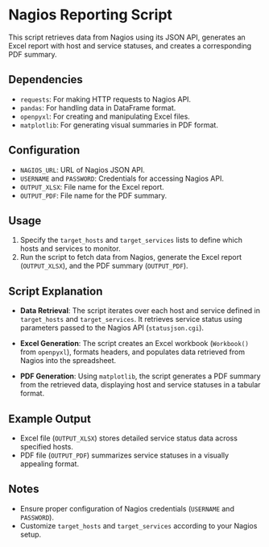 # Nagios Reporting Script

This script retrieves data from Nagios using its JSON API, generates an Excel report with host and service statuses, and creates a corresponding PDF summary.

## Dependencies

- `requests`: For making HTTP requests to Nagios API.
- `pandas`: For handling data in DataFrame format.
- `openpyxl`: For creating and manipulating Excel files.
- `matplotlib`: For generating visual summaries in PDF format.

## Configuration

- `NAGIOS_URL`: URL of Nagios JSON API.
- `USERNAME` and `PASSWORD`: Credentials for accessing Nagios API.
- `OUTPUT_XLSX`: File name for the Excel report.
- `OUTPUT_PDF`: File name for the PDF summary.

## Usage

1. Specify the `target_hosts` and `target_services` lists to define which hosts and services to monitor.
2. Run the script to fetch data from Nagios, generate the Excel report (`OUTPUT_XLSX`), and the PDF summary (`OUTPUT_PDF`).

## Script Explanation

- **Data Retrieval**: The script iterates over each host and service defined in `target_hosts` and `target_services`. It retrieves service status using parameters passed to the Nagios API (`statusjson.cgi`).
  
- **Excel Generation**: The script creates an Excel workbook (`Workbook()` from `openpyxl`), formats headers, and populates data retrieved from Nagios into the spreadsheet.

- **PDF Generation**: Using `matplotlib`, the script generates a PDF summary from the retrieved data, displaying host and service statuses in a tabular format.

## Example Output

- Excel file (`OUTPUT_XLSX`) stores detailed service status data across specified hosts.
- PDF file (`OUTPUT_PDF`) summarizes service statuses in a visually appealing format.

## Notes

- Ensure proper configuration of Nagios credentials (`USERNAME` and `PASSWORD`).
- Customize `target_hosts` and `target_services` according to your Nagios setup.

